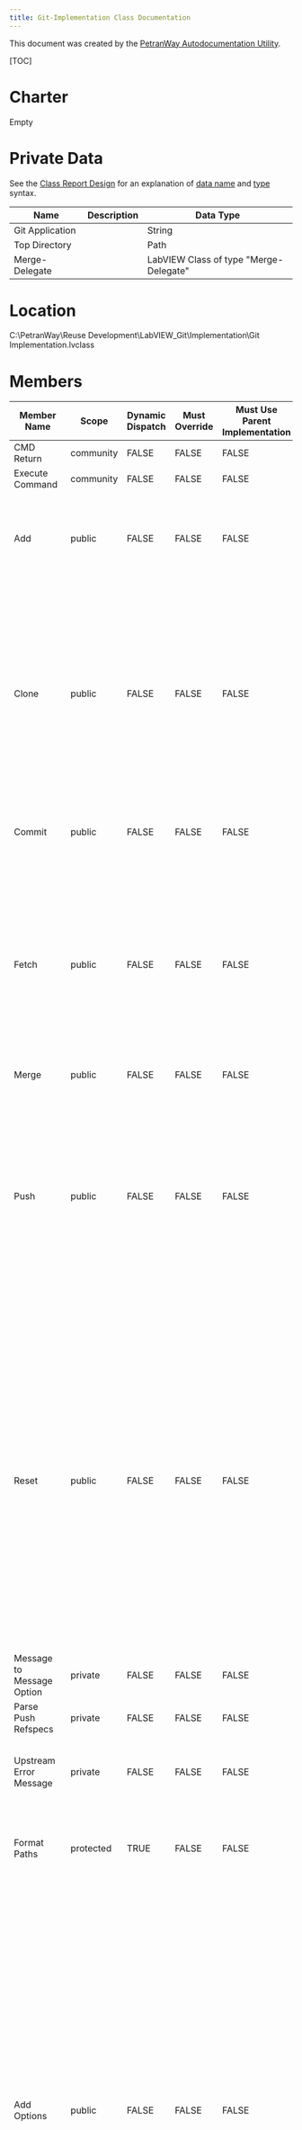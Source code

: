 ```yaml
---
title: Git-Implementation Class Documentation
---
```


This document was created by the [PetranWay Autodocumentation Utility](https://bitbucket.org/ChrisCilino/labview-auto-documentation/src/master/).

[TOC]

# Charter

Empty

# Private Data

See the [Class Report Design](https://bitbucket.org/ChrisCilino/labview-auto-documentation/wiki/User%20Documentation/Confluence%20Report%20Printouts/Class) for an explanation of [data name](https://bitbucket.org/ChrisCilino/labview-auto-documentation/wiki/User%20Documentation/Confluence%20Report%20Printouts/Class#markdown-header-private-data-name) and [type](https://bitbucket.org/ChrisCilino/labview-auto-documentation/wiki/User%20Documentation/Confluence%20Report%20Printouts/Class#markdown-header-private-data-type) syntax.

|Name|Description|Data Type|
|-|-|-|
|Git Application||String|
|Top Directory||Path|
|Merge-Delegate||LabVIEW Class of type "Merge-Delegate"|


# Location

C:\PetranWay\Reuse Development\LabVIEW_Git\Implementation\Git Implementation.lvclass

# Members

|Member Name|Scope|Dynamic Dispatch|Must Override|Must Use Parent Implementation|Description|Prototype|
|-|-|-|-|-|-|-|
|CMD Return|community|FALSE|FALSE|FALSE||![CMD Returnc.png](https:///Developer%20Resources/APIs/Images/Git%20Implementation%20Class%20Documentation/CMD%20Returnc.png)|
|Execute Command|community|FALSE|FALSE|FALSE||![Execute Commandc.png](https:///Developer%20Resources/APIs/Images/Git%20Implementation%20Class%20Documentation/Execute%20Commandc.png)|
|Add|public|FALSE|FALSE|FALSE|Add specific files from the working tree to the index (stage the files). This operation prepares the index for an upcoming Commit operation.|![Addc.png](https:///Developer%20Resources/APIs/Images/Git%20Implementation%20Class%20Documentation/Addc.png)|
|Clone|public|FALSE|FALSE|FALSE|Clone a repository from the Remote URL. The repository will be cloned into the directory specified as the Target Directory, which should be either nonexistent or empty. Do not use the Status Message as a parseable output - it is for user information/display only and may change between versions.|![Clonec.png](https:///Developer%20Resources/APIs/Images/Git%20Implementation%20Class%20Documentation/Clonec.png)|
|Commit|public|FALSE|FALSE|FALSE|Create a new commit containing the current contents of the index.|![Commitc.png](https:///Developer%20Resources/APIs/Images/Git%20Implementation%20Class%20Documentation/Commitc.png)|
|Fetch|public|FALSE|FALSE|FALSE|Fetches (updates) a repository from the remote by name or URL. When no name is specified, the default remote will be used (this is often called "origin"). Do not use the Status Message as a parseable output - it is for user information/display only and may change between versions.|![Fetchc.png](https:///Developer%20Resources/APIs/Images/Git%20Implementation%20Class%20Documentation/Fetchc.png)|
|Merge|public|FALSE|FALSE|FALSE||![Mergec.png](https:///Developer%20Resources/APIs/Images/Git%20Implementation%20Class%20Documentation/Mergec.png)|
|Push|public|FALSE|FALSE|FALSE|Updates remote refs using local refs, while sending objects necessary to complete the given refs.  Repository can be the name of a remote (e.g. "origin") or a URL. If it is empty, then the value is taken from the configuration for the local repository (via branch.*.remote). If no configuration exists, then "origin" is used).|![Pushc.png](https:///Developer%20Resources/APIs/Images/Git%20Implementation%20Class%20Documentation/Pushc.png)|
|Reset|public|FALSE|FALSE|FALSE|Reset the state of the repository based on the Reset Mode and the current state. Hard will modify the local directory to match the Target. Soft will not modify the local directory, but will update HEAD. Mixed will move the HEAD to the Target, and update the index, but will not change the local directory contents.  Alternatively files can be specified to be reset - in this case, the file copies will be copied from Target to the index (what would be commited if a 'Git Commit' immediately followed).|![Resetc.png](https:///Developer%20Resources/APIs/Images/Git%20Implementation%20Class%20Documentation/Resetc.png)|
|Message to Message Option|private|FALSE|FALSE|FALSE||![Message to Message Optionc.png](https:///Developer%20Resources/APIs/Images/Git%20Implementation%20Class%20Documentation/Message%20to%20Message%20Optionc.png)|
|Parse Push Refspecs|private|FALSE|FALSE|FALSE||![Parse Push Refspecsc.png](https:///Developer%20Resources/APIs/Images/Git%20Implementation%20Class%20Documentation/Parse%20Push%20Refspecsc.png)|
|Upstream Error Message|private|FALSE|FALSE|FALSE|Provide a message for the Error case in API operations, when the operation receives an error on the input wire.|![Upstream Error Messagec.png](https:///Developer%20Resources/APIs/Images/Git%20Implementation%20Class%20Documentation/Upstream%20Error%20Messagec.png)|
|Format Paths|protected|TRUE|FALSE|FALSE|Converts an array of paths to a string that can be used to provide a "pathspec" element for Git commands.|![Format Pathsc.png](https:///Developer%20Resources/APIs/Images/Git%20Implementation%20Class%20Documentation/Format%20Pathsc.png)|
|Add Options|public|FALSE|FALSE|FALSE|Set of implemented options for the Git Add operation. These settings will not force a configured true option in your gitconfig to be set false - they can only be used to force an option to be used (not not used).  **All**: "--all". Add, modify or remove index entries as needed to match the working tree.  **Force**: "--force". Allow adding ignored files.  **Intent Only**: "--intent-to-add". Don't stage the file - just add an empty object to the index at this path. The path must exist!  **Continue on Error**: "--ignore-errors". Don't abort if an error occurs indexing files. Continue through the full list of files. The return value will still be non-zero if this occurs.|![Add Optionsc.png](https:///Developer%20Resources/APIs/Images/Git%20Implementation%20Class%20Documentation/Add%20Optionsc.png)|
|Force Mode|public|FALSE|FALSE|FALSE||![Force Modec.png](https:///Developer%20Resources/APIs/Images/Git%20Implementation%20Class%20Documentation/Force%20Modec.png)|
|Output Type|public|FALSE|FALSE|FALSE||![Output Typec.png](https:///Developer%20Resources/APIs/Images/Git%20Implementation%20Class%20Documentation/Output%20Typec.png)|
|Push Options|public|FALSE|FALSE|FALSE||![Push Optionsc.png](https:///Developer%20Resources/APIs/Images/Git%20Implementation%20Class%20Documentation/Push%20Optionsc.png)|
|Reset Mode|public|FALSE|FALSE|FALSE||![Reset Modec.png](https:///Developer%20Resources/APIs/Images/Git%20Implementation%20Class%20Documentation/Reset%20Modec.png)|
|Tag Operation|public|FALSE|FALSE|FALSE||![Tag Operationc.png](https:///Developer%20Resources/APIs/Images/Git%20Implementation%20Class%20Documentation/Tag%20Operationc.png)|
|Set Git Application|public|FALSE|FALSE|FALSE||![Set Git Applicationc.png](https:///Developer%20Resources/APIs/Images/Git%20Implementation%20Class%20Documentation/Set%20Git%20Applicationc.png)|
|Status|public|FALSE|FALSE|FALSE|Show the working tree status. From git-scm.com/docs/git-status: Displays paths that have differences between the index file and the current HEAD commit, paths that have differences between the working tree and the index file, and paths in the working tree that are not tracked by Git (and are not ignored by gitignore). The first are what you would commit by running git commit; the second and third are what you could commit by running git add before running git commit.|![Statusc.png](https:///Developer%20Resources/APIs/Images/Git%20Implementation%20Class%20Documentation/Statusc.png)|
|Tag|public|FALSE|FALSE|FALSE|Create, list, delete or verify the signature of a tag object. By default, use this VI to create annotated tags that can be pushed using Push together with the tags option. A signed tag requires a GnuPG key associated with your committer identity, found via your git-configuration. See https://git-scm.com/docs/git-tag for further details.|![Tagc.png](https:///Developer%20Resources/APIs/Images/Git%20Implementation%20Class%20Documentation/Tagc.png)|

